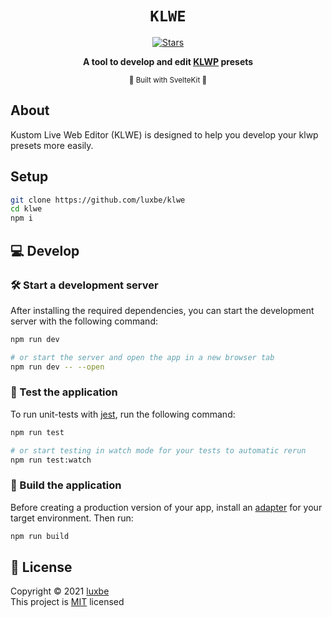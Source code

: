 <div align="center">
  <h1><code>KLWE</code></h1>
  <p>
    <a href="https://github.com/luxbe/klwe" target="_blank">
      <img alt="Stars" src="https://img.shields.io/github/stars/luxbe/klwe">
    </a>
  </p>

<strong>A tool to develop and edit <a href="https://kustom.rocks">KLWP</a> presets</strong>

<sub>🧡 Built with SvelteKit 🧡</sub>

</div>

## About

Kustom Live Web Editor (KLWE) is designed to help you develop your klwp presets more easily.

## Setup

```bash
git clone https://github.com/luxbe/klwe
cd klwe
npm i
```

## 💻 Develop

### 🛠️ Start a development server

After installing the required dependencies, you can start the development server with the following command:

```bash
npm run dev

# or start the server and open the app in a new browser tab
npm run dev -- --open
```

### 🔬 Test the application

To run unit-tests with [jest](https://jestjs.io/), run the following command:

```bash
npm run test

# or start testing in watch mode for your tests to automatic rerun
npm run test:watch
```

### 🧱 Build the application

Before creating a production version of your app, install an [adapter](https://kit.svelte.dev/docs#adapters) for your target environment. Then run:

```bash
npm run build
```

## 📝 License

Copyright © 2021 [luxbe](https://github.com/luxbe)<br />
This project is [MIT](https://github.com/luxbe/klwe/blob/master/LICENSE) licensed
